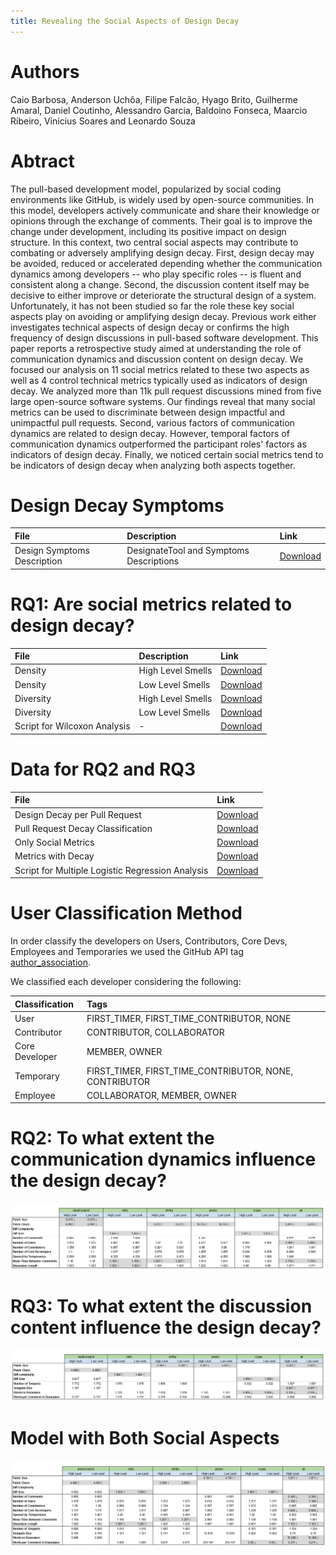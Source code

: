 ```yaml
---
title: Revealing the Social Aspects of Design Decay
---
```


# Authors

Caio Barbosa, Anderson Uchôa, Filipe Falcão, Hyago Brito, Guilherme Amaral, Daniel Coutinho, Alessandro Garcia, Baldoino Fonseca, Maarcio Ribeiro, Vinicius Soares and Leonardo Souza

# Abtract

The pull-based development model, popularized by social coding environments like GitHub, is widely used by open-source communities. In this model, developers actively communicate and share their knowledge or opinions through the exchange of comments. Their goal is to improve the change under development, including its positive impact on design structure. In this context, two central social aspects may contribute to combating or adversely amplifying design decay. First, design decay may be avoided, reduced or accelerated depending whether the communication dynamics among developers -- who play specific roles -- is fluent and consistent along a change. Second, the discussion content itself may be decisive to either improve or deteriorate the structural design of a system. Unfortunately, it has not been studied so far the role these key social aspects play on avoiding or amplifying design decay. Previous work either investigates technical aspects of design decay or confirms the high frequency of design discussions in pull-based software development. This paper reports a retrospective study aimed at understanding the role of communication dynamics and discussion content on design decay. We focused our analysis on 11 social metrics related to these two aspects as well as 4 control technical metrics typically used as indicators of design decay. We analyzed more than 11k pull request discussions mined from five large open-source software systems. Our findings reveal that many social metrics can be used to discriminate between design impactful and unimpactful pull requests. Second, various factors of communication dynamics are related to design decay. However, temporal factors of communication dynamics outperformed the participant roles' factors as indicators of design decay. Finally, we noticed certain social metrics tend to be indicators of design decay when analyzing both aspects together.

# Design Decay Symptoms

| File         | Description       | Link     |
|:-------------|:------------------|:---------|
| Design Symptoms Description | DesignateTool and Symptoms Descriptions | [Download](https://raw.githubusercontent.com/guriosam/revealing_social_aspects_of_design_decay/master/description_and_detection_mechanisms.zip) |

# RQ1: Are social metrics related to design decay?

| File         | Description       | Link     |
|:-------------|:------------------|:---------|
| Density | High Level Smells | [Download](https://raw.githubusercontent.com/guriosam/revealing_social_aspects_of_design_decay/master/design_changed/design_change_on_density_high_level_smells.rar) |
| Density | Low Level Smells   | [Download](https://raw.githubusercontent.com/guriosam/revealing_social_aspects_of_design_decay/master/design_changed/design_change_on_density_low_level_smells.rar) |
| Diversity           | High Level Smells      | [Download](https://raw.githubusercontent.com/guriosam/revealing_social_aspects_of_design_decay/master/design_changed/design_change_on_diversity_high_level_smells.rar) |
| Diversity           | Low Level Smells | [Download](https://raw.githubusercontent.com/guriosam/revealing_social_aspects_of_design_decay/master/design_changed/design_change_on_diversity_low_level_smells.rar) |
| Script for Wilcoxon Analysis   | - | [Download](https://raw.githubusercontent.com/guriosam/revealing_social_aspects_of_design_decay/master/wilcoxon_analysis.R) |

# Data for RQ2 and RQ3

| File         | Link     |
|:-------------|:---------|
| Design Decay per Pull Request | [Download](https://raw.githubusercontent.com/guriosam/revealing_social_aspects_of_design_decay/master/design_decay_per_pull_request.rar) |
| Pull Request Decay Classification | [Download](https://raw.githubusercontent.com/guriosam/revealing_social_aspects_of_design_decay/master/pull_request_decay_classification.rar) |
| Only Social Metrics | [Download](https://raw.githubusercontent.com/guriosam/revealing_social_aspects_of_design_decay/master/only_metrics.rar) |
| Metrics with Decay | [Download](https://raw.githubusercontent.com/guriosam/revealing_social_aspects_of_design_decay/master/metrics_with_decay.rar) |
| Script for Multiple Logistic Regression Analysis | [Download](https://raw.githubusercontent.com/guriosam/revealing_social_aspects_of_design_decay/master/multiple_regression_R.rar) |

# User Classification Method

In order classify the developers on Users, Contributors, Core Devs, Employees and Temporaries we used the GitHub API tag [author_association](https://docs.github.com/en/graphql/reference/enums#commentauthorassociation).

We classified each developer considering the following:

| Classification | Tags | 
|:---------------|:-----|
| User           | FIRST_TIMER, FIRST_TIME_CONTRIBUTOR, NONE |
| Contributor    | CONTRIBUTOR, COLLABORATOR |
| Core Developer | MEMBER, OWNER |
| Temporary | FIRST_TIMER, FIRST_TIME_CONTRIBUTOR, NONE, CONTRIBUTOR |
| Employee | COLLABORATOR, MEMBER, OWNER |

# RQ2: To what extent the communication dynamics influence the design decay?

![RQ2](https://raw.githubusercontent.com/guriosam/revealing_social_aspects_of_design_decay/master/rq2.png)

# RQ3: To what extent the discussion content influence the design decay?

![RQ3](https://raw.githubusercontent.com/guriosam/revealing_social_aspects_of_design_decay/master/rq3.png)

# Model with Both Social Aspects

![both](https://raw.githubusercontent.com/guriosam/revealing_social_aspects_of_design_decay/master/all_data_tabl.png)
